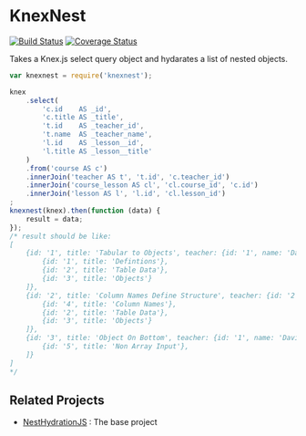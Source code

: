 KnexNest
========
[![Build Status](https://travis-ci.org/CoursePark/KnexNest.svg?branch=master)](https://travis-ci.org/CoursePark/KnexNest)
[![Coverage Status](https://coveralls.io/repos/CoursePark/KnexNest/badge.svg?branch=master&service=github)](https://coveralls.io/github/CoursePark/KnexNest?branch=master)

Takes a Knex.js select query object and hydarates a list of nested objects.

```javascript
var knexnest = require('knexnest');

knex
	.select(
		'c.id    AS _id',
		'c.title AS _title',
		't.id    AS _teacher_id',
		't.name  AS _teacher_name',
		'l.id    AS _lesson__id',
		'l.title AS _lesson__title'
	)
	.from('course AS c')
	.innerJoin('teacher AS t', 't.id', 'c.teacher_id')
	.innerJoin('course_lesson AS cl', 'cl.course_id', 'c.id')
	.innerJoin('lesson AS l', 'l.id', 'cl.lesson_id')
;
knexnest(knex).then(function (data) {
	result = data;
});
/* result should be like:
[
	{id: '1', title: 'Tabular to Objects', teacher: {id: '1', name: 'David'}, lesson: [
		{id: '1', title: 'Defintions'},
		{id: '2', title: 'Table Data'},
		{id: '3', title: 'Objects'}
	]},
	{id: '2', title: 'Column Names Define Structure', teacher: {id: '2', name: 'Chris'}, lesson: [
		{id: '4', title: 'Column Names'},
		{id: '2', title: 'Table Data'},
		{id: '3', title: 'Objects'}
	]},
	{id: '3', title: 'Object On Bottom', teacher: {id: '1', name: 'David'}, lesson: [
		{id: '5', title: 'Non Array Input'},
	]}
]
*/
```

Related Projects
----------------

- [NestHydrationJS](https://github.com/CoursePark/NestHydrationJS) : The base project
